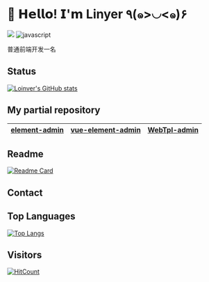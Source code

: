 # 🥳 𝗛𝗲𝗹𝗹𝗼! 𝗜'𝗺 Linyer ٩(๑>◡<๑)۶
[![](https://img.shields.io/badge/-@Loinver-%23181717?style=flat-square&logo=github)](https://github.com/Loinver)
![javascript](https://img.shields.io/badge/-javascript-%232c3e50?style=flat-square&logo=web)

普通前端开发一名

## Status

[![Loinver's GitHub stats](https://github-readme-stats.vercel.app/api?username=Loinver&show_icons=true&theme=radical)](https://github.com/anuraghazra/github-readme-stats)



## My partial repository

|[element-admin](https://github.com/Loinver/element-admin)|[vue-element-admin](https://github.com/Loinver/vue-element-admin)|[WebTpl-admin](https://github.com/Loinver/WebTpl-admin)|
|:---:|:---:|:---:|

## Readme

[![Readme Card](https://github-readme-stats.vercel.app/api/pin/?username=Loinver&repo=github-readme-stats)](https://github.com/anuraghazra/github-readme-stats)

## Contact

## Top Languages
[![Top Langs](https://github-readme-stats.vercel.app/api/top-langs/?username=Loinver)](https://github.com/anuraghazra/github-readme-stats)

## Visitors

[![HitCount](http://hits.dwyl.com/Loinver/Loinver.svg)](http://hits.dwyl.com/Loinver/Loinver)
